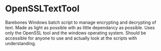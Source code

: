 # OpenSSLTextTool
Barebones Windows batch script to manage encrypting and decrypting of text.
Made as light as possible wth as little dependancy as possible.  Uses only the OpenSSL tool and the windows operating system.
Should be accessible for anyone to use and actually look at the scripts with understanding.
